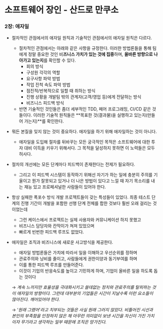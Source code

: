 # 소프트웨어 장인 - 산드로 만쿠소

### 2장: 애자일

- 절차적인 관점에서의 애자일 원칙과 기술적인 관점에서의 애자일 원칙은 다르다.
    - 절차적인 관점에서는 아래와 같은 사항을 규정한다. 이러한 방법론들을 통해 팀에게 정말 중요한 것인 비**즈니스 가치가 있는 것에 집중**하며, **올바른 방향으로 나아가고 있는지**를 확인할 수 있다.
        - 회의 방식
        - 구성원 각각의 역할
        - 요구사항 파악 방법
        - 작업 진척 속도 파악 방법
        - 점진적/반복적으로 일할 때 취하는 방식
        - 진행 상황을 개발팀 밖의 관계자(고객/영업 등)에게 전달하는 방식
        - 비즈니스 피드백 방식
    - 반면 기술적인 것인들은 좀더 세부적인 TDD, 페어 프로그래밍, CI/CD 같은 것들이다. 이러한 기술적 원칙들은 **목표한 것(결과물)을 실행하고 있는지(만들어 가는지)**를 확인한다.
- 뭐든 본질을 잊지 않는 것이 중요하다. 애자일을 하기 위해 애자일하는 것이 아니다.
    - 애자일을 도입해 절차를 뒤바꾸는 모든 궁극적인 목적은 소프트웨어에 대한 투자 대비 이득을 키우기 위해서다. 그 목적을 달성하지 못하면 이 노력들은 모두 허사다.
- 절차의 개선에는 모든 단계마다 피드백이 존재한다는 전제가 필요하다.
    - 그리고 이 피드백 시스템이 동작하기 위해선 자기가 하는 일에 충분히 주의를 기울이고 뭔가 잘못되고 있거나 더 나은 방법이 있다고 느낄 때 자기 목소리를 내는 재능 있고 프로페셔널한 사람들이 있어야 한다.
- 항상 실패한 폭포수 방식 개발 프로젝트들이 갖는 특성들이 있었다. 최종 테스트 단계의 진행 기간이 개발을 포함한 선행 단계 전체를 합한 것보다 훨씬 오래 걸리는 것이었는데
    - 그런 케이스에서 프로젝트는 실제 사용자와 커뮤니케이션 하지 못했고
    - 비즈니스 담당자와 칸막이가 쳐져 있었으며
    - 빠르게 빈번한 피드백 루프도 없었다.
- 애자일은 조직과 비즈니스에 새로운 사고방식을 제공한다.
    - 애자일 방법론들은 가치에 따라서 일을 이해하고 우선순위를 정하며
    - 관료주의와 낭비를 줄이고, 사람들에게 권한이양과 동기부여를 하며
    - 이를 통한 피드백 루프를 만들어준다.
    - 이것이 기업의 반응속도를 높이고 기민하게 하며, 기업이 올바른 일을 하도록 돕는 것이다
    
    → *계속 느끼지만 효율성을 극대화시키고 쓸데없는 정치와 관료주의를 탈피하는 것이 애자일의 방향이다. 그런데 대부분의 기업들은 시간이 지날수록 이런 요소들이 많아진다. 깨어있어야 한다.* 
    
    → ‘*원래 그랬어’라고 치부되는 것들은 사실 원래 그러지 않았다. 비틀어진 시선과 본인의 부족함을 인정하지 않은 채 아무런 의미없이 보낸 시간을 자신이 가진 가치이자 무기라고 생각하는 일부 때문에 조직은 망가진다.*